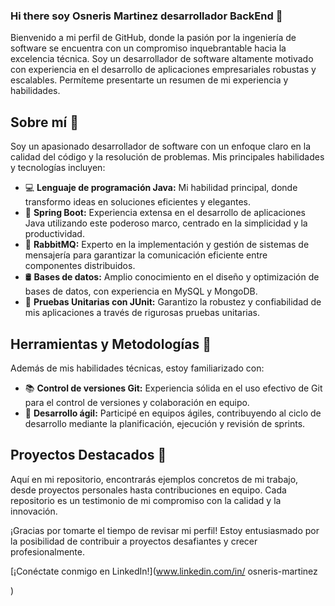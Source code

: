 ### Hi there soy Osneris Martinez desarrollador BackEnd 👋

Bienvenido a mi perfil de GitHub, donde la pasión por la ingeniería de software se encuentra con un compromiso inquebrantable hacia la excelencia técnica. Soy un desarrollador de software altamente motivado con experiencia en el desarrollo de aplicaciones empresariales robustas y escalables. Permíteme presentarte un resumen de mi experiencia y habilidades.

## Sobre mí 🚀
Soy un apasionado desarrollador de software con un enfoque claro en la calidad del código y la resolución de problemas. Mis principales habilidades y tecnologías incluyen:

- 💻 **Lenguaje de programación Java:** Mi habilidad principal, donde transformo ideas en soluciones eficientes y elegantes.
- 🚀 **Spring Boot:** Experiencia extensa en el desarrollo de aplicaciones Java utilizando este poderoso marco, centrado en la simplicidad y la productividad.
- 🐇 **RabbitMQ:** Experto en la implementación y gestión de sistemas de mensajería para garantizar la comunicación eficiente entre componentes distribuidos.
- 🛢️ **Bases de datos:** Amplio conocimiento en el diseño y optimización de bases de datos, con experiencia en MySQL y MongoDB.
- 🧪 **Pruebas Unitarias con JUnit:** Garantizo la robustez y confiabilidad de mis aplicaciones a través de rigurosas pruebas unitarias.

## Herramientas y Metodologías 🔧
Además de mis habilidades técnicas, estoy familiarizado con:

- 📚 **Control de versiones Git:** Experiencia sólida en el uso efectivo de Git para el control de versiones y colaboración en equipo.
- 🔄 **Desarrollo ágil:** Participé en equipos ágiles, contribuyendo al ciclo de desarrollo mediante la planificación, ejecución y revisión de sprints.

## Proyectos Destacados 🌟
Aquí en mi repositorio, encontrarás ejemplos concretos de mi trabajo, desde proyectos personales hasta contribuciones en equipo. Cada repositorio es un testimonio de mi compromiso con la calidad y la innovación.

¡Gracias por tomarte el tiempo de revisar mi perfil! Estoy entusiasmado por la posibilidad de contribuir a proyectos desafiantes y crecer profesionalmente.

[¡Conéctate conmigo en LinkedIn!](www.linkedin.com/in/
osneris-martinez

)


